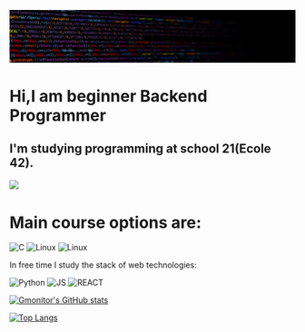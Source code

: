 ![Header](https://github.com/GalinaMonitor/galinamonitor/blob/main/assets/header.jpg)

# Hi,I am beginner Backend Programmer

## I'm studying programming at school 21(Ecole 42).

<img src="https://badge42.herokuapp.com/api/stats/gmonitor?&darkmode=true" />

# Main course options are:

![C](https://img.shields.io/badge/pointers-090909?style=for-the-badge&logo=c&logoColor=blue)
![Linux](https://img.shields.io/badge/terminal-090909?style=for-the-badge&logo=linux&logoColor=white)
![Linux](https://img.shields.io/badge/vm-090909?style=for-the-badge&logo=VirtualBox&logoColor=blue)

In free time I study the stack of web technologies:

![Python](https://img.shields.io/badge/python-090909?style=for-the-badge&logo=python)
![JS](https://img.shields.io/badge/javascript-090909?style=for-the-badge&logo=javascript)
![REACT](https://img.shields.io/badge/react-090909?style=for-the-badge&logo=react)

[![Gmonitor's GitHub stats](https://github-readme-stats.vercel.app/api?username=galinamonitor&show_icons=true&theme=radical)](https://github.com/anuraghazra/github-readme-stats)

[![Top Langs](https://github-readme-stats.vercel.app/api/top-langs/?username=galinamonitor&theme=radical&layout=compact)](https://github.com/anuraghazra/github-readme-stats)


